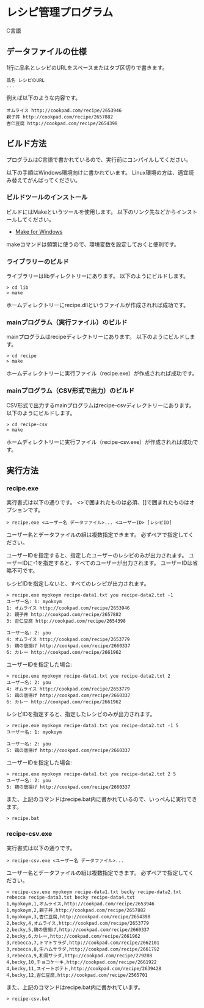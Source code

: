 # レシピ管理プログラム

C言語

## データファイルの仕様

1行に品名とレシピのURLをスペースまたはタブ区切りで書きます。

    品名 レシピのURL
    ...

例えば以下のような内容です。

    オムライス http://cookpad.com/recipe/2653946
    親子丼 http://cookpad.com/recipe/2657882
    杏仁豆腐 http://cookpad.com/recipe/2654398

## ビルド方法

プログラムはC言語で書かれているので、実行前にコンパイルしてください。

以下の手順はWindows環境向けに書かれています。
Linux環境の方は、適宜読み替えてがんばってください。

### ビルドツールのインストール

ビルドにはMakeというツールを使用します。
以下のリンク先などからインストールしてください。

* [Make for Windows](http://gnuwin32.sourceforge.net/packages/make.htm)

makeコマンドは頻繁に使うので、環境変数を設定しておくと便利です。

### ライブラリーのビルド

ライブラリーはlibディレクトリーにあります。
以下のようにビルドします。

    > cd lib
    > make

ホームディレクトリーにrecipe.dllというファイルが作成されれば成功です。

### mainプログラム（実行ファイル）のビルド

mainプログラムはrecipeディレクトリーにあります。
以下のようにビルドします。

    > cd recipe
    > make

ホームディレクトリーに実行ファイル（recipe.exe）が作成されれば成功です。

### mainプログラム（CSV形式で出力）のビルド

CSV形式で出力するmainプログラムはrecipe-csvディレクトリーにあります。
以下のようにビルドします。

    > cd recipe-csv
    > make

ホームディレクトリーに実行ファイル（recipe-csv.exe）が作成されれば成功です。

## 実行方法

### recipe.exe

実行書式は以下の通りです。
<>で囲まれたものは必須、[]で囲まれたものはオプションです。

    > recipe.exe <ユーザー名 データファイル>... <ユーザーID> [レシピID]

ユーザー名とデータファイルの組は複数指定できます。
必ずペアで指定してください。

ユーザーIDを指定すると、指定したユーザーのレシピのみが出力されます。
ユーザーIDに-1を指定すると、すべてのユーザーが出力されます。
ユーザーIDは省略不可です。

レシピIDを指定しないと、すべてのレシピが出力されます。

    > recipe.exe myokoym recipe-data1.txt you recipe-data2.txt -1
    ユーザー名: 1: myokoym
    1: オムライス http://cookpad.com/recipe/2653946
    2: 親子丼 http://cookpad.com/recipe/2657882
    3: 杏仁豆腐 http://cookpad.com/recipe/2654398

    ユーザー名: 2: you
    4: オムライス http://cookpad.com/recipe/2653779
    5: 鶏の唐揚げ http://cookpad.com/recipe/2660337
    6: カレー http://cookpad.com/recipe/2661962

ユーザーIDを指定した場合:

    > recipe.exe myokoym recipe-data1.txt you recipe-data2.txt 2
    ユーザー名: 2: you
    4: オムライス http://cookpad.com/recipe/2653779
    5: 鶏の唐揚げ http://cookpad.com/recipe/2660337
    6: カレー http://cookpad.com/recipe/2661962

レシピIDを指定すると、指定したレシピのみが出力されます。

    > recipe.exe myokoym recipe-data1.txt you recipe-data2.txt -1 5
    ユーザー名: 1: myokoym

    ユーザー名: 2: you
    5: 鶏の唐揚げ http://cookpad.com/recipe/2660337

ユーザーIDを指定した場合:

    > recipe.exe myokoym recipe-data1.txt you recipe-data2.txt 2 5
    ユーザー名: 2: you
    5: 鶏の唐揚げ http://cookpad.com/recipe/2660337

また、上記のコマンドはrecipe.bat内に書かれているので、いっぺんに実行できます。

    > recipe.bat

### recipe-csv.exe

実行書式は以下の通りです。

    > recipe-csv.exe <ユーザー名 データファイル>...

ユーザー名とデータファイルの組は複数指定できます。
必ずペアで指定してください。

    > recipe-csv.exe myokoym recipe-data1.txt becky recipe-data2.txt rebecca recipe-data3.txt becky recipe-data4.txt
    1,myokoym,1,オムライス,http://cookpad.com/recipe/2653946
    1,myokoym,2,親子丼,http://cookpad.com/recipe/2657882
    1,myokoym,3,杏仁豆腐,http://cookpad.com/recipe/2654398
    2,becky,4,オムライス,http://cookpad.com/recipe/2653779
    2,becky,5,鶏の唐揚げ,http://cookpad.com/recipe/2660337
    2,becky,6,カレー,http://cookpad.com/recipe/2661962
    3,rebecca,7,トマトサラダ,http://cookpad.com/recipe/2662101
    3,rebecca,8,生ハムサラダ,http://cookpad.com/recipe/2661792
    3,rebecca,9,和風サラダ,http://cookpad.com/recipe/279208
    4,becky,10,チョコケーキ,http://cookpad.com/recipe/2661922
    4,becky,11,スイートポテト,http://cookpad.com/recipe/2639428
    4,becky,12,杏仁豆腐,http://cookpad.com/recipe/2565701

また、上記のコマンドはrecipe.bat内に書かれています。

    > recipe-csv.bat

